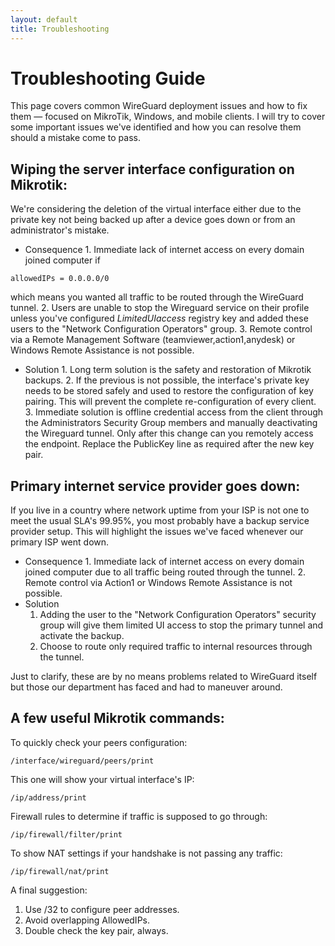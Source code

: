 ```yaml
---
layout: default
title: Troubleshooting
---
```


# Troubleshooting Guide

This page covers common WireGuard deployment issues and how to fix them — focused on MikroTik, Windows, and mobile clients. I will try to cover some important issues we've identified and how you can resolve them should a mistake come to pass.

## Wiping the server interface configuration on Mikrotik:
We're considering the deletion of the virtual interface either due to the private key not being backed up after a device goes down or from an administrator's mistake. 
- Consequence
        1. Immediate lack of internet access on every domain joined computer if 
```
allowedIPs = 0.0.0.0/0
```
which means you wanted all traffic to be routed through the WireGuard tunnel.
	2. Users are unable to stop the Wireguard service on their profile unless you've configured *LimitedUIaccess* registry key and added these users to the "Network Configuration Operators" group.
        3. Remote control via a Remote Management Software (teamviewer,action1,anydesk) or Windows Remote Assistance is not possible.
- Solution
        1. Long term solution is the safety and restoration of Mikrotik backups.
        2. If the previous is not possible, the interface's private key needs to be stored safely and used to restore the configuration of key pairing. This will prevent the complete re-configuration of every client.
        3. Immediate solution is offline credential access from the client through the Administrators Security Group members and manually deactivating the Wireguard tunnel. Only after this change can you remotely access the endpoint. Replace the PublicKey line as required after the new key pair.

## Primary internet service provider goes down:
If you live in a country where network uptime from your ISP is not one to meet the usual SLA's 99.95%, you most probably have a backup service provider setup. This will highlight the issues we've faced whenever our primary ISP went down.
- Consequence
        1. Immediate lack of internet access on every domain joined computer due to all traffic being routed through the tunnel.
        2. Remote control via Action1 or Windows Remote Assistance is not possible.
- Solution
	1. Adding the user to the "Network Configuration Operators" security group will give them limited UI access to stop the primary tunnel and activate the backup. 
	2. Choose to route only required traffic to internal resources through the tunnel. 

Just to clarify, these are by no means problems related to WireGuard itself but those our department has faced and had to maneuver around.		

## A few useful Mikrotik commands:
To quickly check your peers configuration:
```
/interface/wireguard/peers/print
```
This one will show your virtual interface's IP:
```
/ip/address/print
```
Firewall rules to determine if traffic is supposed to go through:
```
/ip/firewall/filter/print
```
To show NAT settings if your handshake is not passing any traffic:
```
/ip/firewall/nat/print
```

A final suggestion:
1. Use /32 to configure peer addresses.
2. Avoid overlapping AllowedIPs.
3. Double check the key pair, always.
